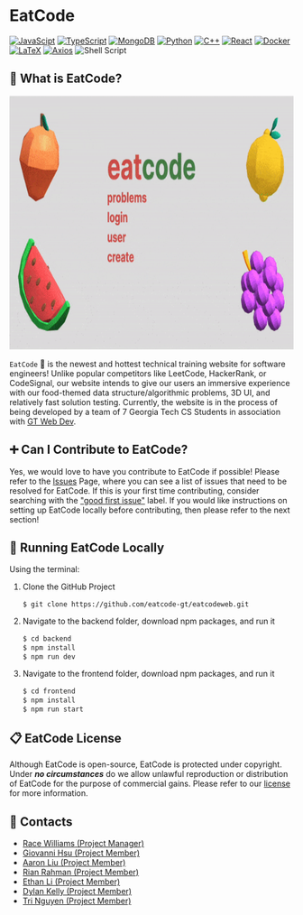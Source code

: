# EatCode
[![JavaScipt](https://img.shields.io/badge/JavaScript-F7DF1E?style=for-the-badge&logo=javascript&logoColor=white)]()
[![TypeScript](https://img.shields.io/badge/TypeScript-3178C6?style=for-the-badge&logo=typescript&logoColor=white)]()
[![MongoDB](https://img.shields.io/badge/MongoDB-47A248?style=for-the-badge&logo=MongoDB&logoColor=white)]()
[![Python](https://img.shields.io/badge/Python-3776AB?style=for-the-badge&logo=python&logoColor=white)]()
[![C++](https://img.shields.io/badge/-c++-black?logo=c%2B%2B&style=social)]()
[![React](https://img.shields.io/badge/React-61DAFB?style=for-the-badge&logo=react&logoColor=white)]()
[![Docker](https://img.shields.io/badge/Docker-2496ED?style=for-the-badge&logo=docker&logoColor=white)]()
[![LaTeX](https://img.shields.io/badge/LaTeX-008080?style=for-the-badge&logo=latex&logoColor=white)]()
[![Axios](https://img.shields.io/badge/Axios-5A29E4?style=for-the-badge&logo=axios&logoColor=white)]()
![Shell Script](https://img.shields.io/badge/shell_script-%23121011.svg?style=for-the-badge&logo=gnu-bash&logoColor=white)

## 🌟 What is EatCode?

<p align="center">
  <img src="./eatcode.gif" width="1000" height="450">
</p>

`EatCode` 🍖 is the newest and hottest technical training website for software engineers! Unlike popular competitors like LeetCode, HackerRank, or CodeSignal, our website intends to give our users an immersive experience with our food-themed data structure/algorithmic problems, 3D UI, and relatively fast solution testing. Currently, the website is in the process of being developed by a team of 7 Georgia Tech CS Students in association with [GT Web Dev](https://discord.gg/MzuR4N8kzV).

## ➕ Can I Contribute to EatCode?
Yes, we would love to have you contribute to EatCode if possible! Please refer to the [Issues](https://github.com/eatcode-gt/eatcodeweb/issues) Page, where you can see a list of issues that need to be resolved for EatCode. If this is your first time contributing, consider searching with the ["good first issue"](https://github.com/eatcode-gt/eatcodeweb/issues?q=is%3Aissue+is%3Aopen+label%3A%22good+first+issue%22) label. If you would like instructions on setting up EatCode locally before contributing, then please refer to the next section!

## 🏃 Running EatCode Locally

Using the terminal:

1. Clone the GitHub Project
   ```
   $ git clone https://github.com/eatcode-gt/eatcodeweb.git
   ```
2. Navigate to the backend folder, download npm packages, and run it
   ```
   $ cd backend
   $ npm install
   $ npm run dev
   ```
3. Navigate to the frontend folder, download npm packages, and run it
   ```
   $ cd frontend
   $ npm install
   $ npm run start
   ```

## 📋 EatCode License

Although EatCode is open-source, EatCode is protected under copyright. Under __*no circumstances*__ do we allow unlawful reproduction or distribution of EatCode for the purpose of commercial gains. Please refer to our [license](https://github.com/eatcode-gt/eatcodeweb/blob/main/license.md) for more information.

## 🤝 Contacts
- [Race Williams (Project Manager)](https://github.com/r4c3)
- [Giovanni Hsu (Project Member)](https://github.com/Giovanni1014)
- [Aaron Liu (Project Member)](https://github.com/aaronliuo)
- [Rian Rahman (Project Member)](https://github.com/RiRah123)
- [Ethan Li (Project Member)](https://github.com/EthanLi1360)
- [Dylan Kelly (Project Member)](https://github.com/dylankelly04)
- [Tri Nguyen (Project Member)](https://github.com/hongtri11)
